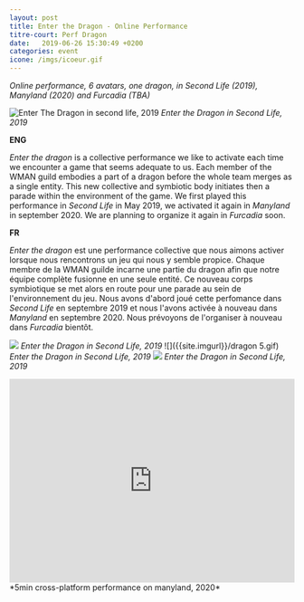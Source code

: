 ```yaml
---
layout: post
title: Enter the Dragon - Online Performance
titre-court: Perf Dragon
date:   2019-06-26 15:30:49 +0200
categories: event
icone: /imgs/icoeur.gif
---
```

*Online performance, 6 avatars, one dragon, in Second Life (2019), Manyland (2020) and Furcadia (TBA)*

![Enter The Dragon in second life, 2019]({{site.imgurl}}/DRAGON7.gif)
*Enter the Dragon in Second Life, 2019*

**ENG**

*Enter the dragon* is a collective performance we like to activate each time we encounter a game that seems adequate to us. Each member of the WMAN guild embodies a part of a dragon before the whole team merges as a single entity. This new collective and symbiotic body initiates then a parade within the environment of the game. We first played this performance in *Second Life* in May 2019, we activated it again in *Manyland* in september 2020. We are planning to organize it again in *Furcadia* soon.

**FR**
  
*Enter the dragon* est une performance collective que nous aimons activer lorsque nous rencontrons un jeu qui nous y semble propice. Chaque membre de la WMAN guilde incarne une partie du dragon afin que notre équipe complète fusionne en une seule entité. Ce nouveau corps symbiotique se met alors en route pour une parade au sein de l'environnement du jeu. Nous avons d'abord joué cette perfomance dans *Second Life* en septembre 2019 et nous l'avons activée à nouveau dans *Manyland* en septembre 2020. Nous prévoyons de l'organiser à nouveau dans *Furcadia* bientôt.

![]({{site.imgurl}}/dragon1.gif)
*Enter the Dragon in Second Life, 2019*
![]({{site.imgurl}}/dragon 5.gif)
*Enter the Dragon in Second Life, 2019*
![]({{site.imgurl}}/DRAGON6.gif)
*Enter the Dragon in Second Life, 2019*
<iframe width="100%" height="360" src="https://www.youtube.com/embed/ch5wdkPtCaE" frameborder="0" allow="accelerometer; autoplay; encrypted-media; gyroscope; picture-in-picture" allowfullscreen></iframe>
*5min cross-platform performance on manyland, 2020*
